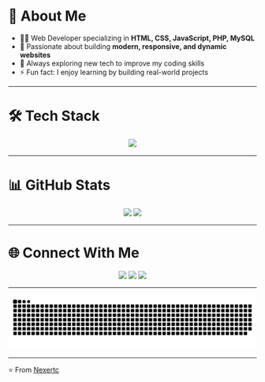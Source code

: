 


# 💫 About Me  
- 👨‍💻 Web Developer specializing in **HTML, CSS, JavaScript, PHP, MySQL**  
- 🎯 Passionate about building **modern, responsive, and dynamic websites**  
- 🚀 Always exploring new tech to improve my coding skills  
- ⚡ Fun fact: I enjoy learning by building real-world projects  

---

# 🛠️ Tech Stack  
<p align="center">
  <img src="https://skillicons.dev/icons?i=html,css,js,php,mysql,git,github,vscode&perline=7" />
</p>

---

# 📊 GitHub Stats  
<p align="center">
  <img src="https://github-readme-stats.vercel.app/api?username=Nexertc&show_icons=true&theme=tokyonight&hide_border=true" height="165"/>
  <img src="https://github-readme-streak-stats.herokuapp.com/?user=Nexertc&theme=tokyonight&hide_border=true" height="165"/>
</p>  

---

# 🌐 Connect With Me  
<p align="center">
  <a href="mailto:yourmail@gmail.com"><img src="https://skillicons.dev/icons?i=gmail" height="40"/></a>
  <a href="https://github.com/Nexertc"><img src="https://skillicons.dev/icons?i=github" height="40"/></a>
  <a href="#"><img src="https://skillicons.dev/icons?i=linkedin" height="40"/></a>
</p>

---

<p align="center">
  <img src="https://raw.githubusercontent.com/platane/snk/output/github-contribution-grid-snake-dark.svg" alt="snake animation"/>
</p>

---

⭐️ From [Nexertc](https://github.com/Nexertc)

